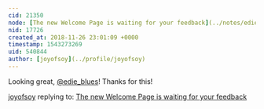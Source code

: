 ```yaml
---
cid: 21350
node: [The new Welcome Page is waiting for your feedback](../notes/edie_blues/11-21-2018/the-new-welcome-page-is-waiting-for-your-feedback)
nid: 17726
created_at: 2018-11-26 23:01:09 +0000
timestamp: 1543273269
uid: 540844
author: [joyofsoy](../profile/joyofsoy)
---
```


Looking great, [@edie_blues](/profile/edie_blues)! Thanks for this!

[joyofsoy](../profile/joyofsoy) replying to: [The new Welcome Page is waiting for your feedback](../notes/edie_blues/11-21-2018/the-new-welcome-page-is-waiting-for-your-feedback)

